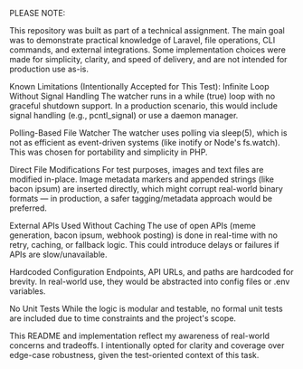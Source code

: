 PLEASE NOTE:

This repository was built as part of a technical assignment. The main goal was to demonstrate practical knowledge of Laravel, file operations, CLI commands, and external integrations. Some implementation choices were made for simplicity, clarity, and speed of delivery, and are not intended for production use as-is.

Known Limitations (Intentionally Accepted for This Test):
Infinite Loop Without Signal Handling
The watcher runs in a while (true) loop with no graceful shutdown support. In a production scenario, this would include signal handling (e.g., pcntl_signal) or use a daemon manager.

Polling-Based File Watcher
The watcher uses polling via sleep(5), which is not as efficient as event-driven systems (like inotify or Node's fs.watch). This was chosen for portability and simplicity in PHP.

Direct File Modifications
For test purposes, images and text files are modified in-place. Image metadata markers and appended strings (like bacon ipsum) are inserted directly, which might corrupt real-world binary formats — in production, a safer tagging/metadata approach would be preferred.

External APIs Used Without Caching
The use of open APIs (meme generation, bacon ipsum, webhook posting) is done in real-time with no retry, caching, or fallback logic. This could introduce delays or failures if APIs are slow/unavailable.

Hardcoded Configuration
Endpoints, API URLs, and paths are hardcoded for brevity. In real-world use, they would be abstracted into config files or .env variables.

No Unit Tests
While the logic is modular and testable, no formal unit tests are included due to time constraints and the project's scope.

This README and implementation reflect my awareness of real-world concerns and tradeoffs. I intentionally opted for clarity and coverage over edge-case robustness, given the test-oriented context of this task.